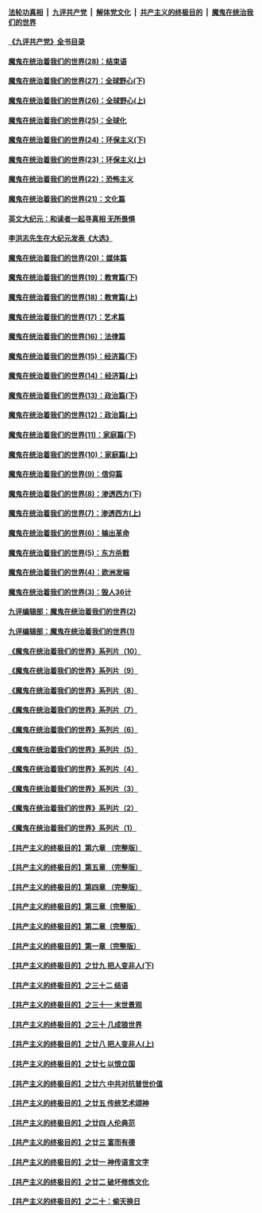 ####  [法轮功真相](../../../../basic/blob/master/README.md?t=04220031) &nbsp;|&nbsp; [九评共产党](../../../../9ping.md/blob/master/README.md?t=04220031) &nbsp;|&nbsp; [解体党文化](../../../../jtdwh.md/blob/master/README.md?t=04220031)  &nbsp;|&nbsp; [共产主义的终极目的](../../../../gczydzjmd.md/blob/master/README.md?t=04220031) &nbsp;|&nbsp; [魔鬼在统治我们的世界](../../../../mgztzwmdsj.md/blob/master/README.md?t=04220031) 

#### [《九评共产党》全书目录](../pages/nsc422/n13708085.md?t=04220031) 

#### [魔鬼在统治着我们的世界(28)：结束语](../pages/nsc422/n10936246.md?t=04220031) 

#### [魔鬼在统治着我们的世界(27)：全球野心(下)](../pages/nsc422/n10928319.md?t=04220031) 

#### [魔鬼在统治着我们的世界(26)：全球野心(上)](../pages/nsc422/n10900318.md?t=04220031) 

#### [魔鬼在统治着我们的世界(25)：全球化](../pages/nsc422/n10788205.md?t=04220031) 

#### [魔鬼在统治着我们的世界(24)：环保主义(下)](../pages/nsc422/n10695307.md?t=04220031) 

#### [魔鬼在统治着我们的世界(23)：环保主义(上)](../pages/nsc422/n10688613.md?t=04220031) 

#### [魔鬼在统治着我们的世界(22)：恐怖主义](../pages/nsc422/n10614727.md?t=04220031) 

#### [魔鬼在统治着我们的世界(21)：文化篇](../pages/nsc422/n10597706.md?t=04220031) 

#### [英文大纪元：和读者一起寻真相 无所畏惧](../pages/nsc422/n12542027.md?t=04220031) 

#### [李洪志先生在大纪元发表《大选》](../pages/nsc422/n12534746.md?t=04220031) 

#### [魔鬼在统治着我们的世界(20)：媒体篇](../pages/nsc422/n10586579.md?t=04220031) 

#### [魔鬼在统治着我们的世界(19)：教育篇(下)](../pages/nsc422/n10564808.md?t=04220031) 

#### [魔鬼在统治着我们的世界(18)：教育篇(上)](../pages/nsc422/n10526970.md?t=04220031) 

#### [魔鬼在统治着我们的世界(17)：艺术篇](../pages/nsc422/n10499093.md?t=04220031) 

#### [魔鬼在统治着我们的世界(16)：法律篇](../pages/nsc422/n10485969.md?t=04220031) 

#### [魔鬼在统治着我们的世界(15)：经济篇(下)](../pages/nsc422/n10469975.md?t=04220031) 

#### [魔鬼在统治着我们的世界(14)：经济篇(上)](../pages/nsc422/n10457370.md?t=04220031) 

#### [魔鬼在统治着我们的世界(13)：政治篇(下)](../pages/nsc422/n10448270.md?t=04220031) 

#### [魔鬼在统治着我们的世界(12)：政治篇(上)](../pages/nsc422/n10444576.md?t=04220031) 

#### [魔鬼在统治着我们的世界(11)：家庭篇(下)](../pages/nsc422/n10440961.md?t=04220031) 

#### [魔鬼在统治着我们的世界(10)：家庭篇(上)](../pages/nsc422/n10435448.md?t=04220031) 

#### [魔鬼在统治着我们的世界(9)：信仰篇](../pages/nsc422/n10432159.md?t=04220031) 

#### [魔鬼在统治着我们的世界(8)：渗透西方(下)](../pages/nsc422/n10429603.md?t=04220031) 

#### [魔鬼在统治着我们的世界(7)：渗透西方(上)](../pages/nsc422/n10426013.md?t=04220031) 

#### [魔鬼在统治着我们的世界(6)：输出革命](../pages/nsc422/n10421536.md?t=04220031) 

#### [魔鬼在统治着我们的世界(5)：东方杀戮](../pages/nsc422/n10417707.md?t=04220031) 

#### [魔鬼在统治着我们的世界(4)：欧洲发端](../pages/nsc422/n10414890.md?t=04220031) 

#### [魔鬼在统治着我们的世界(3)：毁人36计](../pages/nsc422/n10411583.md?t=04220031) 

#### [九评编辑部：魔鬼在统治着我们的世界(2)](../pages/nsc422/n10410036.md?t=04220031) 

#### [九评编辑部：魔鬼在统治着我们的世界(1)](../pages/nsc422/n10406825.md?t=04220031) 

#### [《魔鬼在统治着我们的世界》系列片（10）](../pages/nsc422/n12292670.md?t=04220031) 

#### [《魔鬼在统治着我们的世界》系列片（9）](../pages/nsc422/n12290859.md?t=04220031) 

#### [《魔鬼在统治着我们的世界》系列片（8）](../pages/nsc422/n12287445.md?t=04220031) 

#### [《魔鬼在统治着我们的世界》系列片（7）](../pages/nsc422/n12283425.md?t=04220031) 

#### [《魔鬼在统治着我们的世界》系列片（6）](../pages/nsc422/n12282314.md?t=04220031) 

#### [《魔鬼在统治着我们的世界》系列片（5）](../pages/nsc422/n12281419.md?t=04220031) 

#### [《魔鬼在统治着我们的世界》系列片（4）](../pages/nsc422/n12274024.md?t=04220031) 

#### [《魔鬼在统治着我们的世界》系列片（3）](../pages/nsc422/n12271322.md?t=04220031) 

#### [《魔鬼在统治着我们的世界》系列片（2）](../pages/nsc422/n12269049.md?t=04220031) 

#### [《魔鬼在统治着我们的世界》系列片（1）](../pages/nsc422/n12267575.md?t=04220031) 

#### [【共产主义的终极目的】第六章 （完整版）](../pages/nsc422/n11428913.md?t=04220031) 

#### [【共产主义的终极目的】第五章 （完整版）](../pages/nsc422/n11428912.md?t=04220031) 

#### [【共产主义的终极目的】第四章 （完整版）](../pages/nsc422/n11428907.md?t=04220031) 

#### [【共产主义的终极目的】第三章（完整版）](../pages/nsc422/n11428848.md?t=04220031) 

#### [【共产主义的终极目的】第二章（完整版）](../pages/nsc422/n11428831.md?t=04220031) 

#### [【共产主义的终极目的】第一章（完整版）](../pages/nsc422/n11417651.md?t=04220031) 

#### [【共产主义的终极目的】之廿九 把人变非人(下)](../pages/nsc422/n11344140.md?t=04220031) 

#### [【共产主义的终极目的】之三十二 结语](../pages/nsc422/n11360535.md?t=04220031) 

#### [【共产主义的终极目的】之三十一 末世景观](../pages/nsc422/n11351129.md?t=04220031) 

#### [【共产主义的终极目的】之三十 几成狼世界](../pages/nsc422/n11348280.md?t=04220031) 

#### [【共产主义的终极目的】之廿八 把人变非人(上)](../pages/nsc422/n11340492.md?t=04220031) 

#### [【共产主义的终极目的】之廿七 以恨立国](../pages/nsc422/n11336944.md?t=04220031) 

#### [【共产主义的终极目的】之廿六 中共对抗普世价值](../pages/nsc422/n11324785.md?t=04220031) 

#### [【共产主义的终极目的】之廿五 传统艺术颂神](../pages/nsc422/n11296396.md?t=04220031) 

#### [【共产主义的终极目的】之廿四 人伦典范](../pages/nsc422/n11296397.md?t=04220031) 

#### [【共产主义的终极目的】之廿三 富而有德](../pages/nsc422/n11283598.md?t=04220031) 

#### [【共产主义的终极目的】之廿一 神传语言文字](../pages/nsc422/n11263265.md?t=04220031) 

#### [【共产主义的终极目的】之廿二 破坏修炼文化](../pages/nsc422/n11245728.md?t=04220031) 

#### [【共产主义的终极目的】之二十：偷天换日](../pages/nsc422/n11238846.md?t=04220031) 


